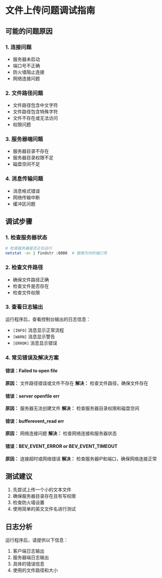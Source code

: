 # 文件上传问题调试指南

## 可能的问题原因

### 1. 连接问题
- 服务器未启动
- 端口号不正确
- 防火墙阻止连接
- 网络连接问题

### 2. 文件路径问题
- 文件路径包含中文字符
- 文件路径包含特殊字符
- 文件不存在或无法访问
- 权限问题

### 3. 服务器端问题
- 服务器目录不存在
- 服务器目录权限不足
- 磁盘空间不足

### 4. 消息传输问题
- 消息格式错误
- 网络传输中断
- 缓冲区问题

## 调试步骤

### 1. 检查服务器状态
```bash
# 检查服务器是否正在运行
netstat -an | findstr :8080  # 替换为你的端口号
```

### 2. 检查文件路径
- 确保文件路径正确
- 检查文件是否存在
- 检查文件权限

### 3. 查看日志输出
运行程序后，查看控制台输出的日志信息：
- `[INFO]` 消息显示正常流程
- `[WARN]` 消息显示警告
- `[ERROR]` 消息显示错误

### 4. 常见错误及解决方案

#### 错误：Failed to open file
**原因：** 文件路径错误或文件不存在
**解决：** 检查文件路径，确保文件存在

#### 错误：server openfile err
**原因：** 服务器无法创建文件
**解决：** 检查服务器目录权限和磁盘空间

#### 错误：bufferevent_read err
**原因：** 网络连接问题
**解决：** 检查网络连接和服务器状态

#### 错误：BEV_EVENT_ERROR or BEV_EVENT_TIMEOUT
**原因：** 连接超时或网络错误
**解决：** 检查服务器IP和端口，确保网络连接正常

## 测试建议

1. 先尝试上传一个小的文本文件
2. 确保服务器目录存在且有写权限
3. 检查防火墙设置
4. 使用简单的英文文件名进行测试

## 日志分析

运行程序后，请提供以下信息：
1. 客户端日志输出
2. 服务器端日志输出
3. 具体的错误信息
4. 使用的文件路径和大小
